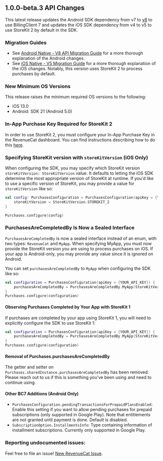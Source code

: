 ## 1.0.0-beta.3 API Changes

This latest release updates the Android SDK dependency from v7 to [v8](https://github.com/RevenueCat/purchases-android/releases/tag/6.0.0) to use BillingClient 7 and updates the iOS SDK dependency from v4 to v5 to use StoreKit 2 by default in the SDK.

### Migration Guides

- See [Android Native - V8 API Migration Guide](https://github.com/RevenueCat/purchases-android/blob/main/migrations/v8-MIGRATION.md) for a more thorough explanation of the Android changes.
- See [iOS Native - V5 Migration Guide](https://github.com/RevenueCat/purchases-ios/blob/main/Sources/DocCDocumentation/DocCDocumentation.docc/V5_API_Migration_guide.md) for a more thorough explanation of the iOS changes. Notably, this version uses StoreKit 2 to process purchases by default.

### New Minimum OS Versions

This release raises the minimum required OS versions to the following:

- iOS 13.0
- Android: SDK 21 (Android 5.0)

### In-App Purchase Key Required for StoreKit 2

In order to use StoreKit 2, you must configure your In-App Purchase Key in the RevenueCat dashboard. You can find instructions describing how to do this [here](https://www.revenuecat.com/docs/in-app-purchase-key-configuration).

### Specifying StoreKit version with `storeKitVersion` (iOS Only)

When configuring the SDK, you may specify which StoreKit version `storeKitVersion: StoreKitVersion` value. It defaults to letting the iOS SDK determine the most appropriate version of StoreKit at runtime. If you'd like to use a specific version of StoreKit, you may provide a value for `storeKitVersion` like so:

```kotlin
val config: PurchasesConfiguration = PurchasesConfiguration(apiKey = {YOUR_API_KEY}) {
    storeKitVersion = StoreKitVersion.STOREKIT_2
}

Purchases.configure(config)
```

### PurchasesAreCompletedBy Is Now a Sealed Interface
`PurchasesAreCompletedBy` is now a sealed interface instead of an enum, with two types: `RevenueCat` and `MyApp`. When specifying MyApp, you must now provide the StoreKit version you are using to process purchases on iOS. If your app is Android-only, you may provide any value since it is ignored on Android.

You can set `purchasesAreCompletedBy` to `MyApp` when configuring the SDK like so:

```kotlin
val configuration = PurchasesConfiguration(apiKey = {YOUR_API_KEY}) {
    purchasesAreCompletedBy = PurchasesAreCompletedBy.MyApp(StoreKitVersion.STOREKIT_2)
}
Purchases.configure(configuration)
```

#### Observing Purchases Completed by Your App with StoreKit 1

If purchases are completed by your app using StoreKit 1, you will need to explicitly configure the SDK to use StoreKit 1:

```kotlin
val configuration = PurchasesConfiguration(apiKey = {YOUR_API_KEY}) {
    purchasesAreCompletedBy = PurchasesAreCompletedBy.MyApp(StoreKitVersion.STOREKIT_1)
}
Purchases.configure(configuration)
```

#### Removal of Purchases.purchasesAreCompletedBy
The getter and setter on `Purchases.sharedInstance.purchasesAreCompletedBy` has been removed. Please reach out to us if this is something you've been using and need to continue using.

#### Other BC7 Additions (Android Only)
- `PurchasesConfiguration.pendingTransactionsForPrepaidPlansEnabled`: Enable this setting if you want to allow pending purchases for prepaid subscriptions (only supported in Google Play). Note that entitlements are not granted until payment is done. Default is disabled.
- `SubscriptionOption.InstallmentsInfo`: Type containing information of installment subscriptions. Currently only supported in Google Play.

### Reporting undocumented issues:

Feel free to file an issue! [New RevenueCat Issue](https://github.com/RevenueCat/purchases-kmp/issues/new/choose).
